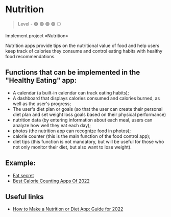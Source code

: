 # Nutrition

> Level -  :green_circle: :green_circle: :green_circle: :green_circle: :white_circle:

Implement project «Nutrition»

Nutrition apps provide tips on the nutritional value of food and help users keep track of calories they consume and control eating habits with healthy food recommendations.

## Functions that can be implemented in the "Healthy Eating" app:

- A calendar (a built-in calendar can track eating habits);
- A dashboard that displays calories consumed and calories burned, as well as the user's progress;
- The user's diet plan or goals (so that the user can create their personal diet plan and set weight loss goals based on their physical performance)
- nutrition data (by entering information about each meal, users can analyze how well they eat each day);
- photos (the nutrition app can recognize food in photos);
- calorie counter (this is the main function of the food control app);
- diet tips (this function is not mandatory, but will be useful for those who not only monitor their diet, but also want to lose weight).

## Example:

- [Fat secret](https://mobile.fatsecret.com)
- [Best Calorie Counting Apps Of 2022](https://www.forbes.com/health/body/best-calorie-counting-apps/)

## Useful links

- [How to Make a Nutrition or Diet App: Guide for 2022](https://topflightapps.com/ideas/diet-and-nutrition-app-development/)
